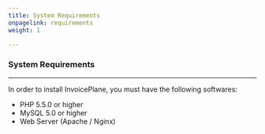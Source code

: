 ```yaml
---
title: System Requirements
onpagelink: requirements
weight: 1

---
```


### System Requirements
-------------------

In order to install InvoicePlane, you must have the following softwares:

- PHP 5.5.0 or higher
- MySQL 5.0 or higher
- Web Server (Apache / Nginx)
 